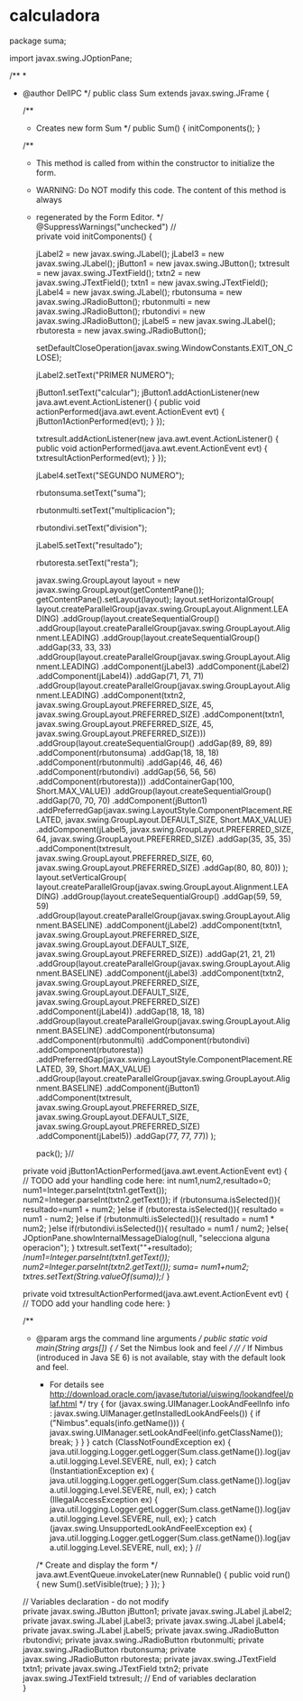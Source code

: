 # calculadora
package suma;

import javax.swing.JOptionPane;

/**
 *
 * @author DellPC
 */
public class Sum extends javax.swing.JFrame {

    /**
     * Creates new form Sum
     */
    public Sum() {
        initComponents();
    }

    /**
     * This method is called from within the constructor to initialize the form.
     * WARNING: Do NOT modify this code. The content of this method is always
     * regenerated by the Form Editor.
     */
    @SuppressWarnings("unchecked")
    // <editor-fold defaultstate="collapsed" desc="Generated Code">                          
    private void initComponents() {

        jLabel2 = new javax.swing.JLabel();
        jLabel3 = new javax.swing.JLabel();
        jButton1 = new javax.swing.JButton();
        txtresult = new javax.swing.JTextField();
        txtn2 = new javax.swing.JTextField();
        txtn1 = new javax.swing.JTextField();
        jLabel4 = new javax.swing.JLabel();
        rbutonsuma = new javax.swing.JRadioButton();
        rbutonmulti = new javax.swing.JRadioButton();
        rbutondivi = new javax.swing.JRadioButton();
        jLabel5 = new javax.swing.JLabel();
        rbutoresta = new javax.swing.JRadioButton();

        setDefaultCloseOperation(javax.swing.WindowConstants.EXIT_ON_CLOSE);

        jLabel2.setText("PRIMER NUMERO");

        jButton1.setText("calcular");
        jButton1.addActionListener(new java.awt.event.ActionListener() {
            public void actionPerformed(java.awt.event.ActionEvent evt) {
                jButton1ActionPerformed(evt);
            }
        });

        txtresult.addActionListener(new java.awt.event.ActionListener() {
            public void actionPerformed(java.awt.event.ActionEvent evt) {
                txtresultActionPerformed(evt);
            }
        });

        jLabel4.setText("SEGUNDO  NUMERO");

        rbutonsuma.setText("suma");

        rbutonmulti.setText("multiplicacion");

        rbutondivi.setText("division");

        jLabel5.setText("resultado");

        rbutoresta.setText("resta");

        javax.swing.GroupLayout layout = new javax.swing.GroupLayout(getContentPane());
        getContentPane().setLayout(layout);
        layout.setHorizontalGroup(
            layout.createParallelGroup(javax.swing.GroupLayout.Alignment.LEADING)
            .addGroup(layout.createSequentialGroup()
                .addGroup(layout.createParallelGroup(javax.swing.GroupLayout.Alignment.LEADING)
                    .addGroup(layout.createSequentialGroup()
                        .addGap(33, 33, 33)
                        .addGroup(layout.createParallelGroup(javax.swing.GroupLayout.Alignment.LEADING)
                            .addComponent(jLabel3)
                            .addComponent(jLabel2)
                            .addComponent(jLabel4))
                        .addGap(71, 71, 71)
                        .addGroup(layout.createParallelGroup(javax.swing.GroupLayout.Alignment.LEADING)
                            .addComponent(txtn2, javax.swing.GroupLayout.PREFERRED_SIZE, 45, javax.swing.GroupLayout.PREFERRED_SIZE)
                            .addComponent(txtn1, javax.swing.GroupLayout.PREFERRED_SIZE, 45, javax.swing.GroupLayout.PREFERRED_SIZE)))
                    .addGroup(layout.createSequentialGroup()
                        .addGap(89, 89, 89)
                        .addComponent(rbutonsuma)
                        .addGap(18, 18, 18)
                        .addComponent(rbutonmulti)
                        .addGap(46, 46, 46)
                        .addComponent(rbutondivi)
                        .addGap(56, 56, 56)
                        .addComponent(rbutoresta)))
                .addContainerGap(100, Short.MAX_VALUE))
            .addGroup(layout.createSequentialGroup()
                .addGap(70, 70, 70)
                .addComponent(jButton1)
                .addPreferredGap(javax.swing.LayoutStyle.ComponentPlacement.RELATED, javax.swing.GroupLayout.DEFAULT_SIZE, Short.MAX_VALUE)
                .addComponent(jLabel5, javax.swing.GroupLayout.PREFERRED_SIZE, 64, javax.swing.GroupLayout.PREFERRED_SIZE)
                .addGap(35, 35, 35)
                .addComponent(txtresult, javax.swing.GroupLayout.PREFERRED_SIZE, 60, javax.swing.GroupLayout.PREFERRED_SIZE)
                .addGap(80, 80, 80))
        );
        layout.setVerticalGroup(
            layout.createParallelGroup(javax.swing.GroupLayout.Alignment.LEADING)
            .addGroup(layout.createSequentialGroup()
                .addGap(59, 59, 59)
                .addGroup(layout.createParallelGroup(javax.swing.GroupLayout.Alignment.BASELINE)
                    .addComponent(jLabel2)
                    .addComponent(txtn1, javax.swing.GroupLayout.PREFERRED_SIZE, javax.swing.GroupLayout.DEFAULT_SIZE, javax.swing.GroupLayout.PREFERRED_SIZE))
                .addGap(21, 21, 21)
                .addGroup(layout.createParallelGroup(javax.swing.GroupLayout.Alignment.BASELINE)
                    .addComponent(jLabel3)
                    .addComponent(txtn2, javax.swing.GroupLayout.PREFERRED_SIZE, javax.swing.GroupLayout.DEFAULT_SIZE, javax.swing.GroupLayout.PREFERRED_SIZE)
                    .addComponent(jLabel4))
                .addGap(18, 18, 18)
                .addGroup(layout.createParallelGroup(javax.swing.GroupLayout.Alignment.BASELINE)
                    .addComponent(rbutonsuma)
                    .addComponent(rbutonmulti)
                    .addComponent(rbutondivi)
                    .addComponent(rbutoresta))
                .addPreferredGap(javax.swing.LayoutStyle.ComponentPlacement.RELATED, 39, Short.MAX_VALUE)
                .addGroup(layout.createParallelGroup(javax.swing.GroupLayout.Alignment.BASELINE)
                    .addComponent(jButton1)
                    .addComponent(txtresult, javax.swing.GroupLayout.PREFERRED_SIZE, javax.swing.GroupLayout.DEFAULT_SIZE, javax.swing.GroupLayout.PREFERRED_SIZE)
                    .addComponent(jLabel5))
                .addGap(77, 77, 77))
        );

        pack();
    }// </editor-fold>                        

    private void jButton1ActionPerformed(java.awt.event.ActionEvent evt) {                                         
        // TODO add your handling code here:
        int num1,num2,resultado=0;
        num1=Integer.parseInt(txtn1.getText());
        num2=Integer.parseInt(txtn2.getText());
        if (rbutonsuma.isSelected()){
            resultado=num1 + num2;
        }else if (rbutoresta.isSelected()){
            resultado = num1 - num2;
        }else if (rbutonmulti.isSelected()){
            resultado = num1 * num2;
        }else if(rbutondivi.isSelected()){
            resultado = num1 / num2;
        }else{
            JOptionPane.showInternalMessageDialog(null, "selecciona alguna operacion");
        }
        txtresult.setText(""+resultado);
        /*num1=Integer.parseInt(txtn1.getText());
        num2=Integer.parseInt(txtn2.getText());
        suma= num1+num2;
        txtres.setText(String.valueOf(suma));*/
    }                                        

    private void txtresultActionPerformed(java.awt.event.ActionEvent evt) {                                          
        // TODO add your handling code here:
    }                                         

    /**
     * @param args the command line arguments
     */
    public static void main(String args[]) {
        /* Set the Nimbus look and feel */
        //<editor-fold defaultstate="collapsed" desc=" Look and feel setting code (optional) ">
        /* If Nimbus (introduced in Java SE 6) is not available, stay with the default look and feel.
         * For details see http://download.oracle.com/javase/tutorial/uiswing/lookandfeel/plaf.html 
         */
        try {
            for (javax.swing.UIManager.LookAndFeelInfo info : javax.swing.UIManager.getInstalledLookAndFeels()) {
                if ("Nimbus".equals(info.getName())) {
                    javax.swing.UIManager.setLookAndFeel(info.getClassName());
                    break;
                }
            }
        } catch (ClassNotFoundException ex) {
            java.util.logging.Logger.getLogger(Sum.class.getName()).log(java.util.logging.Level.SEVERE, null, ex);
        } catch (InstantiationException ex) {
            java.util.logging.Logger.getLogger(Sum.class.getName()).log(java.util.logging.Level.SEVERE, null, ex);
        } catch (IllegalAccessException ex) {
            java.util.logging.Logger.getLogger(Sum.class.getName()).log(java.util.logging.Level.SEVERE, null, ex);
        } catch (javax.swing.UnsupportedLookAndFeelException ex) {
            java.util.logging.Logger.getLogger(Sum.class.getName()).log(java.util.logging.Level.SEVERE, null, ex);
        }
        //</editor-fold>

        /* Create and display the form */
        java.awt.EventQueue.invokeLater(new Runnable() {
            public void run() {
                new Sum().setVisible(true);
            }
        });
    }

    // Variables declaration - do not modify                     
    private javax.swing.JButton jButton1;
    private javax.swing.JLabel jLabel2;
    private javax.swing.JLabel jLabel3;
    private javax.swing.JLabel jLabel4;
    private javax.swing.JLabel jLabel5;
    private javax.swing.JRadioButton rbutondivi;
    private javax.swing.JRadioButton rbutonmulti;
    private javax.swing.JRadioButton rbutonsuma;
    private javax.swing.JRadioButton rbutoresta;
    private javax.swing.JTextField txtn1;
    private javax.swing.JTextField txtn2;
    private javax.swing.JTextField txtresult;
    // End of variables declaration                   
}
